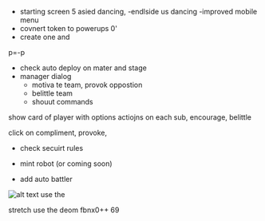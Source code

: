 - starting screen 5 asied dancing, 
-endlside us dancing
-improved mobile menu
- covnert token to powerups 0'
- create one and 


p=-p
- check auto deploy on mater and stage
- manager  dialog
    - motiva te team, provok oppostion
    - belittle team
    - shouut commands

show card of player with options actiojns on each sub, encourage, belittle

click on compliment, provoke, 




- check secuirt rules

- mint robot (or coming soon)

- add auto battler 

![alt text](image.png)
use the

stretch use the deom fbnx0++
69